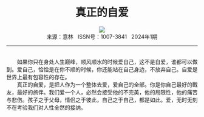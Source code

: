 # <center>真正的自爱</center>

<div align=center><img src="http://fslib.vip.qikan.cn/img.ashx?key=%d7%f7%d5%df%a3%ba%c1%d6%d2%f4"></div>

<center>来源：意林   ISSN号：1007-3841   2024年1期</center>

* * *

<br>　　如果你只在身处人生巅峰，顺风顺水的时候爱自己，这不是自爱，谁都可以做到。爱自己，恰恰是在你不顺的时候，你还能站在自己身边，不放弃自己。自爱是世界上最有包容性的存在。  
　　真正的自爱，是把人作为一个整体去爱，爱自己的全部。你是你自己最好的戰友，最好的旅伴。我们爱一个人，必然会接受他的不完美，他的局限性，他的痛苦与悲伤。孩子之于父母，情侣之于彼此，自己之于自己，都是如此。爱，无时无刻不在考验我们对人性全然的接纳。
